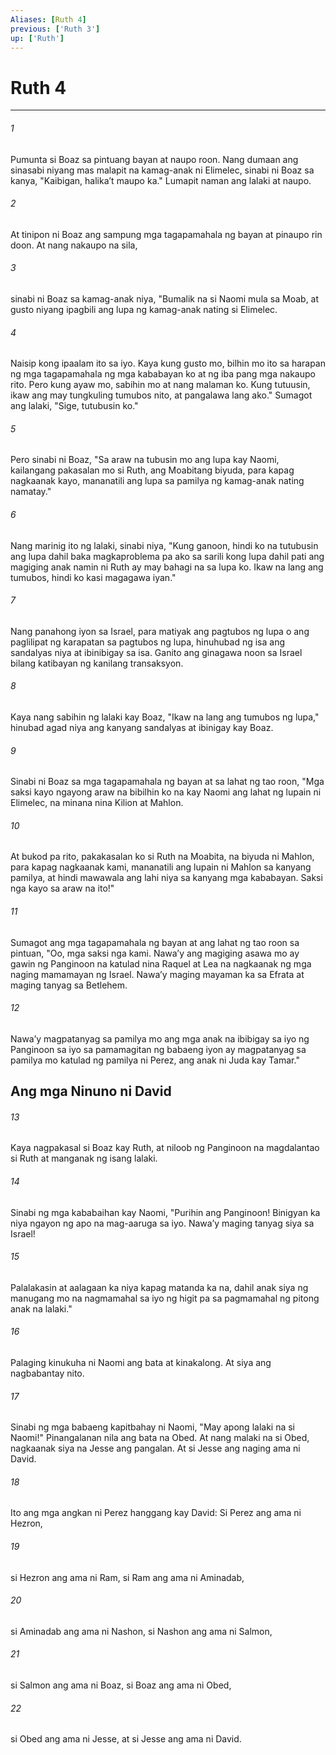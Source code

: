 ```yaml
---
Aliases: [Ruth 4]
previous: ['Ruth 3']
up: ['Ruth']
---
```

# Ruth 4

***


###### 1 


Pumunta si Boaz sa pintuang bayan at naupo roon. Nang dumaan ang sinasabi niyang mas malapit na kamag-anak ni Elimelec, sinabi ni Boaz sa kanya, "Kaibigan, halikaʼt maupo ka." Lumapit naman ang lalaki at naupo. 


###### 2 


At tinipon ni Boaz ang sampung mga tagapamahala ng bayan at pinaupo rin doon. At nang nakaupo na sila, 


###### 3 


sinabi ni Boaz sa kamag-anak niya, "Bumalik na si Naomi mula sa Moab, at gusto niyang ipagbili ang lupa ng kamag-anak nating si Elimelec. 


###### 4 


Naisip kong ipaalam ito sa iyo. Kaya kung gusto mo, bilhin mo ito sa harapan ng mga tagapamahala ng mga kababayan ko at ng iba pang mga nakaupo rito. Pero kung ayaw mo, sabihin mo at nang malaman ko. Kung tutuusin, ikaw ang may tungkuling tumubos nito, at pangalawa lang ako." Sumagot ang lalaki, "Sige, tutubusin ko." 


###### 5 


Pero sinabi ni Boaz, "Sa araw na tubusin mo ang lupa kay Naomi, kailangang pakasalan mo si Ruth, ang Moabitang biyuda, para kapag nagkaanak kayo, mananatili ang lupa sa pamilya ng kamag-anak nating namatay." 


###### 6 


Nang marinig ito ng lalaki, sinabi niya, "Kung ganoon, hindi ko na tutubusin ang lupa dahil baka magkaproblema pa ako sa sarili kong lupa dahil pati ang magiging anak namin ni Ruth ay may bahagi na sa lupa ko. Ikaw na lang ang tumubos, hindi ko kasi magagawa iyan." 


###### 7 


Nang panahong iyon sa Israel, para matiyak ang pagtubos ng lupa o ang paglilipat ng karapatan sa pagtubos ng lupa, hinuhubad ng isa ang sandalyas niya at ibinibigay sa isa. Ganito ang ginagawa noon sa Israel bilang katibayan ng kanilang transaksyon. 


###### 8 


Kaya nang sabihin ng lalaki kay Boaz, "Ikaw na lang ang tumubos ng lupa," hinubad agad niya ang kanyang sandalyas at ibinigay kay Boaz. 


###### 9 


Sinabi ni Boaz sa mga tagapamahala ng bayan at sa lahat ng tao roon, "Mga saksi kayo ngayong araw na bibilhin ko na kay Naomi ang lahat ng lupain ni Elimelec, na minana nina Kilion at Mahlon. 


###### 10 


At bukod pa rito, pakakasalan ko si Ruth na Moabita, na biyuda ni Mahlon, para kapag nagkaanak kami, mananatili ang lupain ni Mahlon sa kanyang pamilya, at hindi mawawala ang lahi niya sa kanyang mga kababayan. Saksi nga kayo sa araw na ito!" 


###### 11 


Sumagot ang mga tagapamahala ng bayan at ang lahat ng tao roon sa pintuan, "Oo, mga saksi nga kami. Nawaʼy ang magiging asawa mo ay gawin ng Panginoon na katulad nina Raquel at Lea na nagkaanak ng mga naging mamamayan ng Israel. Nawaʼy maging mayaman ka sa Efrata at maging tanyag sa Betlehem. 


###### 12 


Nawaʼy magpatanyag sa pamilya mo ang mga anak na ibibigay sa iyo ng Panginoon sa iyo sa pamamagitan ng babaeng iyon ay magpatanyag sa pamilya mo katulad ng pamilya ni Perez, ang anak ni Juda kay Tamar." 

## Ang mga Ninuno ni David 


###### 13 


Kaya nagpakasal si Boaz kay Ruth, at niloob ng Panginoon na magdalantao si Ruth at manganak ng isang lalaki. 


###### 14 


Sinabi ng mga kababaihan kay Naomi, "Purihin ang Panginoon! Binigyan ka niya ngayon ng apo na mag-aaruga sa iyo. Nawaʼy maging tanyag siya sa Israel! 


###### 15 


Palalakasin at aalagaan ka niya kapag matanda ka na, dahil anak siya ng manugang mo na nagmamahal sa iyo ng higit pa sa pagmamahal ng pitong anak na lalaki." 


###### 16 


Palaging kinukuha ni Naomi ang bata at kinakalong. At siya ang nagbabantay nito. 


###### 17 


Sinabi ng mga babaeng kapitbahay ni Naomi, "May apong lalaki na si Naomi!" Pinangalanan nila ang bata na Obed. At nang malaki na si Obed, nagkaanak siya na Jesse ang pangalan. At si Jesse ang naging ama ni David. 


###### 18 


Ito ang mga angkan ni Perez hanggang kay David: Si Perez ang ama ni Hezron, 


###### 19 


si Hezron ang ama ni Ram, si Ram ang ama ni Aminadab, 


###### 20 


si Aminadab ang ama ni Nashon, si Nashon ang ama ni Salmon, 


###### 21 


si Salmon ang ama ni Boaz, si Boaz ang ama ni Obed, 


###### 22 


si Obed ang ama ni Jesse, at si Jesse ang ama ni David.
